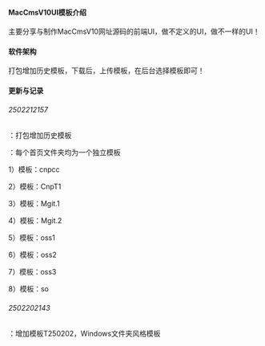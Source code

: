 #### MacCmsV10UI模板介绍
主要分享与制作MacCmsV10网址源码的前端UI，做不定义的UI，做不一样的UI！

#### 软件架构
打包增加历史模板，下载后，上传模板，在后台选择模板即可！


#### 更新与记录
###### 2502212157

：打包增加历史模板

：每个首页文件夹均为一个独立模板

1）模板：cnpcc

2）模板：CnpT1

3）模板：Mgit.1

4）模板：Mgit.2

5）模板：oss1

6）模板：oss2

7）模板：oss3

8）模板：so

###### 2502202143

：增加模板T250202，Windows文件夹风格模板




